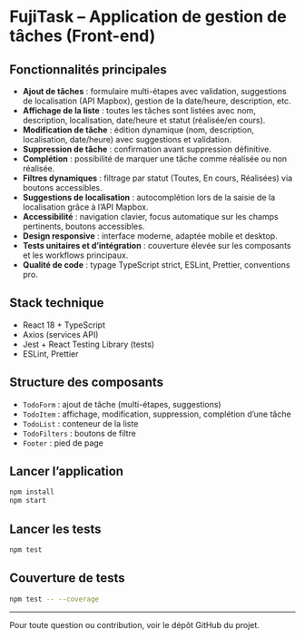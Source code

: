 # FujiTask – Application de gestion de tâches (Front-end)

## Fonctionnalités principales

- **Ajout de tâches** : formulaire multi-étapes avec validation, suggestions de localisation (API Mapbox), gestion de la date/heure, description, etc.
- **Affichage de la liste** : toutes les tâches sont listées avec nom, description, localisation, date/heure et statut (réalisée/en cours).
- **Modification de tâche** : édition dynamique (nom, description, localisation, date/heure) avec suggestions et validation.
- **Suppression de tâche** : confirmation avant suppression définitive.
- **Complétion** : possibilité de marquer une tâche comme réalisée ou non réalisée.
- **Filtres dynamiques** : filtrage par statut (Toutes, En cours, Réalisées) via boutons accessibles.
- **Suggestions de localisation** : autocomplétion lors de la saisie de la localisation grâce à l’API Mapbox.
- **Accessibilité** : navigation clavier, focus automatique sur les champs pertinents, boutons accessibles.
- **Design responsive** : interface moderne, adaptée mobile et desktop.
- **Tests unitaires et d’intégration** : couverture élevée sur les composants et les workflows principaux.
- **Qualité de code** : typage TypeScript strict, ESLint, Prettier, conventions pro.

## Stack technique
- React 18 + TypeScript
- Axios (services API)
- Jest + React Testing Library (tests)
- ESLint, Prettier

## Structure des composants
- `TodoForm` : ajout de tâche (multi-étapes, suggestions)
- `TodoItem` : affichage, modification, suppression, complétion d’une tâche
- `TodoList` : conteneur de la liste
- `TodoFilters` : boutons de filtre
- `Footer` : pied de page

## Lancer l’application
```sh
npm install
npm start
```

## Lancer les tests
```sh
npm test
```

## Couverture de tests
```sh
npm test -- --coverage
```

---

Pour toute question ou contribution, voir le dépôt GitHub du projet.
